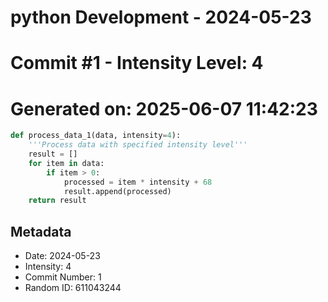 ﻿# python Development - 2024-05-23
# Commit #1 - Intensity Level: 4
# Generated on: 2025-06-07 11:42:23
```python
def process_data_1(data, intensity=4):
    '''Process data with specified intensity level'''
    result = []
    for item in data:
        if item > 0:
            processed = item * intensity + 68
            result.append(processed)
    return result
```
## Metadata
- Date: 2024-05-23
- Intensity: 4
- Commit Number: 1
- Random ID: 611043244
